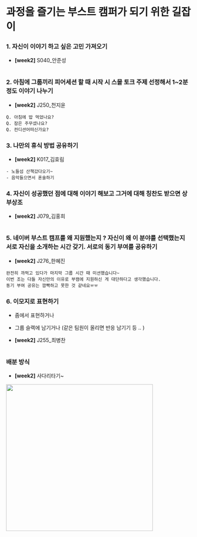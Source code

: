 # 과정을 즐기는 부스트 캠퍼가 되기 위한 길잡이



### 1. 자신이 이야기 하고 싶은 고민 가져오기

- **[week2]** S040_안준성

```
```



### 2. 아침에 그룹끼리 피어세션 할 때 시작 시 스몰 토크 주제 선정해서 1~2분 정도 이야기 나누기

- **[week2]** J250_천지윤

```
Q. 아침에 밥 먹었나요?
Q. 잠은 주무셨나요?
Q. 컨디션어떠신가요?
```



### 3. 나만의 휴식 방법 공유하기

- **[week2]** K017_김효림

```
- 노들섬 산책갔다오기~
- 음악들으면서 혼술하기
```



### 4. 자신이 성공했던 점에 대해 이야기 해보고 그거에 대해 칭찬도 받으면 상부상조

- **[week2]** J079_김홍희

```
```





### 5. 네이버 부스트 캠프를 왜 지원했는지 ? 자신이 왜 이 분야를 선택했는지 서로 자신을 소개하는 시간 갖기. 서로의 동기 부여를 공유하기

- **[week2]** J276_한혜진

```
완전히 까먹고 있다가 마지막 그룹 시간 때 미션했습니다~
이번 조는 다들 자신만의 이유로 부캠에 지원하신 게 대단하다고 생각했습니다.
동기 부여 공유는 깜빡하고 못한 것 같네요ㅠㅠ
```





### 6. 이모지로 표현하기

- 줌에서 표현하거나
- 그룹 슬랙에 남기거나 (같은 팀원이 올리면 반응 남기기 등 .. )

- **[week2]** J255_최병찬

```

```



### 배분 방식

- **[week2]** 사다리타기~

<img src="https://raw.githubusercontent.com/kxxhyorim/markdownImageUploader/image/images/image-20240719165415173.png" width="400" />

